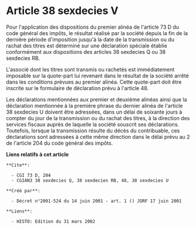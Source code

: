 # Article 38 sexdecies V

Pour l'application des dispositions du premier alinéa de l'article 73 D du code général des impôts, le résultat réalisé par
la société depuis la fin de la dernière période d'imposition jusqu'à la date de la transmission ou du rachat des titres est
déterminé sur une déclaration spéciale établie conformément aux dispositions des articles 38 sexdecies Q ou 38 sexdecies RB.

L'associé dont les titres sont transmis ou rachetés est immédiatement imposable sur la quote-part lui revenant dans le
résultat de la société arrêté dans les conditions prévues au premier alinéa. Cette quote-part doit être inscrite sur le
formulaire de déclaration prévu à l'article 48.

Les déclarations mentionnées aux premier et deuxième alinéas ainsi que la déclaration mentionnée à la première phrase du
dernier alinéa de l'article 38 sexdecies U doivent être adressées, dans un délai de soixante jours à compter du jour de la
transmission ou du rachat des titres, à la direction des services fiscaux auprès de laquelle la société souscrit ses
déclarations. Toutefois, lorsque la transmission résulte du décès du contribuable, ces déclarations sont adressées à cette
même direction dans le délai prévu au 2 de l'article 204 du code général des impôts.

**Liens relatifs à cet article**

	**Cite**:

	  - CGI 73 D, 204
	  - CGIAN3 38 sexdecies Q, 38 sexdecies RB, 48, 38 sexdecies U

	**Créé par**:

	  - Décret n°2001-524 du 14 juin 2001 - art. 1 () JORF 17 juin 2001

	**Liens**:

	  - HISTO: Edition du 31 mars 2002
